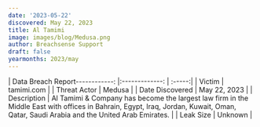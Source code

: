 ```yaml
---
date: '2023-05-22'
discovered: May 22, 2023
title: Al Tamimi
image: images/blog/Medusa.png
author: Breachsense Support
draft: false
yearmonths: 2023/may
---
```


| Data Breach Report------------:     |:-------------:    | :-----:|
| Victim      | tamimi.com      | 
| Threat Actor      | Medusa      | 
| Date Discovered      | May 22, 2023      | 
| Description      | Al Tamimi & Company has become the largest law firm in the Middle East with offices in Bahrain, Egypt, Iraq, Jordan, Kuwait, Oman, Qatar, Saudi Arabia and the United Arab Emirates.      | 
| Leak Size      | Unknown      | 

